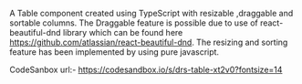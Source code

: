 A Table component created using TypeScript with resizable ,draggable and sortable columns. The Draggable feature is possible due to use of react-beautiful-dnd library which can be found here https://github.com/atlassian/react-beautiful-dnd. The resizing and sorting feature has been implemented by using pure javascript.

CodeSanbox url:-
https://codesandbox.io/s/drs-table-xt2v0?fontsize=14
